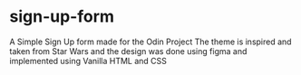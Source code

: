 # sign-up-form
A Simple Sign Up form made for the Odin Project
The theme is inspired and taken from Star Wars and the design was done using figma and implemented using Vanilla HTML and CSS